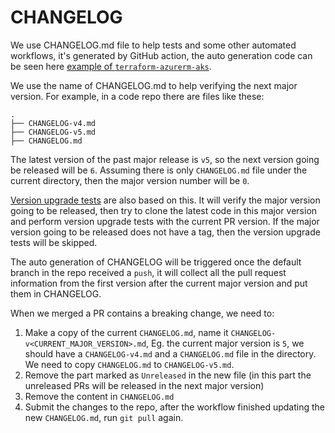 # CHANGELOG

We use CHANGELOG.md  file to help tests and some other automated workflows, it's generated by GitHub action, the auto generation code can be seen here [example of `terraform-azurerm-aks`](https://github.com/Azure/terraform-azurerm-aks/blob/master/.github/workflows/update-changelog.yaml).

We use the name of CHANGELOG.md to help verifying the next major version. For example, in a code repo there are files like these:

```text
.
├── CHANGELOG-v4.md
├── CHANGELOG-v5.md
├── CHANGELOG.md
```

The latest version of the past major release is `v5`, so the next version going be released will be `6`. Assuming there is only `CHANGELOG.md` file under the current directory, then the major version number will be `0`.

[Version upgrade tests](/test_code/version_upgrade_tests.md) are also based on this. It will verify the major version going to be released, then try to clone the latest code in this major version and perform version upgrade tests with the current PR version. If the major version going to be released does not have a tag, then the version upgrade tests will be skipped.

The auto generation of CHANGELOG will be triggered once the default branch in the repo received a `push`, it will collect all the pull request information from the first version after the current major version and put them in CHANGELOG.

When we merged a PR contains a breaking change, we need to:

1. Make a copy of the current `CHANGELOG.md`, name it `CHANGELOG-v<CURRENT_MAJOR_VERSION>.md`, Eg. the current major version is `5`, we should have a `CHANGELOG-v4.md` and a `CHANGELOG.md` file in the directory. We need to copy `CHANGELOG.md` to `CHANGELOG-v5.md`.
2. Remove the part marked as `Unreleased` in the new file (in this part the unreleased PRs will be released in the next major version)
3. Remove the content in `CHANGELOG.md`
4. Submit the changes to the repo, after the workflow finished updating the new `CHANGELOG.md`, run `git pull` again.